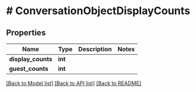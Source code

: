 # # ConversationObjectDisplayCounts

## Properties

Name | Type | Description | Notes
------------ | ------------- | ------------- | -------------
**display_counts** | **int** |  |
**guest_counts** | **int** |  |

[[Back to Model list]](../../README.md#models) [[Back to API list]](../../README.md#endpoints) [[Back to README]](../../README.md)
